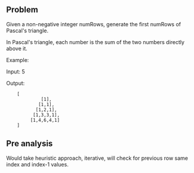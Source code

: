 ## Problem

Given a non-negative integer numRows, generate the first numRows of Pascal's triangle.

In Pascal's triangle, each number is the sum of the two numbers directly above it.

Example:

Input: 5

Output:

        [
                 [1],
                [1,1],
               [1,2,1],
              [1,3,3,1],
             [1,4,6,4,1]
        ]

## Pre analysis

Would take heuristic approach, iterative, will check for previous row same index and index-1 values.
